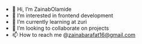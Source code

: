 - 👋 Hi, I’m ZainabOlamide
- 👀 I’m interested in frontend development
- 🌱 I’m currently learning at zuri
- 💞️ I’m looking to collaborate on projects
- 📫 How to reach me @zainabarafat16@gmail.com

<!---
ZainabOlamide/ZainabOlamide is a ✨ special ✨ repository because its `README.md` (this file) appears on your GitHub profile.
You can click the Preview link to take a look at your changes.
--->

